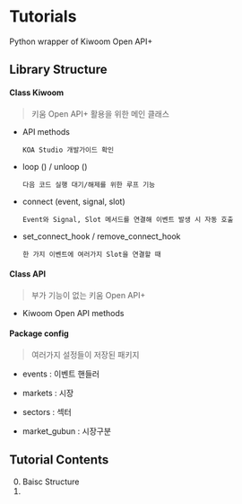 # Tutorials
Python wrapper of Kiwoom Open API+

## Library Structure

#### Class Kiwoom 

> 키움 Open API+  활용을 위한 메인 클래스  

   - API methods
   
         KOA Studio 개발가이드 확인
   
   - loop ()  /  unloop ()
         
         다음 코드 실행 대기/해제를 위한 루프 기능
      
   - connect (event, signal, slot) 
   
         Event와 Signal, Slot 메서드를 연결해 이벤트 발생 시 자동 호출
   
   - set_connect_hook / remove_connect_hook 
   
         한 가지 이벤트에 여러가지 Slot을 연결할 때 
   
   
   
#### Class API

> 부가 기능이 없는 키움 Open API+

   - Kiwoom Open API methods
   
#### Package config

> 여러가지 설정들이 저장된 패키지 
   
   - events : 이벤트 핸들러
   
   - markets : 시장
   
   - sectors : 섹터
   
   - market_gubun : 시장구분

## Tutorial Contents

0. Baisc Structure
1. 